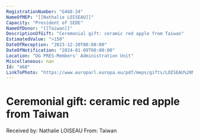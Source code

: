 ```yaml
---
RegistrationNumber: "G468-24"
NameOfMEP: "[[Nathalie LOISEAU]]"
Capacity: "President of SEDE"
NameOfDonor: "[[Taiwan]]"
DescriptionOfGift: "Ceremonial gift: ceramic red apple from Taiwan"
EstimatedValue: ">150"
DateOfReception: "2023-12-20T00:00:00"
DateOfNotification: "2024-01-09T00:00:00"
Location: "DG PRES-Members' Administration Unit"
Miscellaneous: nan
Id: "468"
LinkToPhoto: "https://www.europarl.europa.eu/pdf/meps/gifts/LOISEAU%20Nathalie_G468-24.jpg#"
---
```


# Ceremonial gift: ceramic red apple from Taiwan

Received by: Nathalie LOISEAU
From: Taiwan
